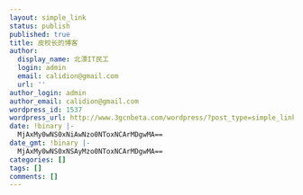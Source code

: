 ```yaml
---
layout: simple_link
status: publish
published: true
title: 皮校长的博客
author:
  display_name: 北漂IT民工
  login: admin
  email: calidion@gmail.com
  url: ''
author_login: admin
author_email: calidion@gmail.com
wordpress_id: 1537
wordpress_url: http://www.3gcnbeta.com/wordpress/?post_type=simple_link&#038;p=1537
date: !binary |-
  MjAxMy0wNS0xNiAwNzo0NToxNCArMDgwMA==
date_gmt: !binary |-
  MjAxMy0wNS0xNSAyMzo0NToxNCArMDgwMA==
categories: []
tags: []
comments: []
---
```



